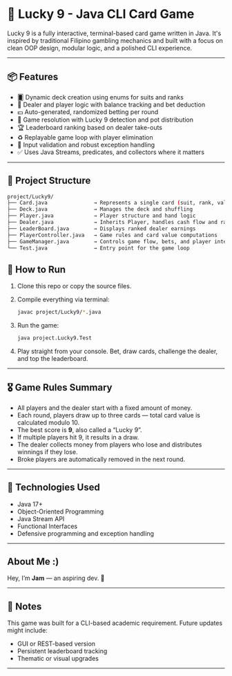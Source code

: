 
# 🎲 Lucky 9 - Java CLI Card Game

Lucky 9 is a fully interactive, terminal-based card game written in Java. It's inspired by traditional Filipino gambling mechanics and built with a focus on clean OOP design, modular logic, and a polished CLI experience.

---

## 📦 Features

- 🂠 Dynamic deck creation using enums for suits and ranks  
- 👤 Dealer and player logic with balance tracking and bet deduction  
- 💵 Auto-generated, randomized betting per round  
- 🧮 Game resolution with Lucky 9 detection and pot distribution  
- 🏆 Leaderboard ranking based on dealer take-outs  
- ♻️ Replayable game loop with player elimination  
- 🚫 Input validation and robust exception handling  
- ✅ Uses Java Streams, predicates, and collectors where it matters  

---

## 📁 Project Structure

   ```bash
   project/Lucky9/
   ├── Card.java               → Represents a single card (suit, rank, value)
   ├── Deck.java               → Manages the deck and shuffling
   ├── Player.java             → Player structure and hand logic
   ├── Dealer.java             → Inherits Player, handles cash flow and rankings
   ├── LeaderBoard.java        → Displays ranked dealer earnings
   ├── PlayerController.java   → Game rules and card value computations
   ├── GameManager.java        → Controls game flow, bets, and player interactions
   └── Test.java               → Entry point for the game loop

   ```

## 🚀 How to Run

1. Clone this repo or copy the source files.  
2. Compile everything via terminal:
   ```bash
   javac project/Lucky9/*.java

3. Run the game:

   ```bash
   java project.Lucky9.Test
   ```
4. Play straight from your console. Bet, draw cards, challenge the dealer, and top the leaderboard.

---

## 🎖️ Game Rules Summary

* All players and the dealer start with a fixed amount of money.
* Each round, players draw up to three cards — total card value is calculated modulo 10.
* The best score is **9**, also called a “Lucky 9”.
* If multiple players hit 9, it results in a draw.
* The dealer collects money from players who lose and distributes winnings if they lose.
* Broke players are automatically removed in the next round.

---

## 🧠 Technologies Used

* Java 17+
* Object-Oriented Programming
* Java Stream API
* Functional Interfaces
* Defensive programming and exception handling

---

## About Me :)

Hey, I’m **Jam** — an aspiring dev. 👋

---

## 📌 Notes

This game was built for a CLI-based academic requirement. Future updates might include:

* GUI or REST-based version
* Persistent leaderboard tracking
* Thematic or visual upgrades

---
